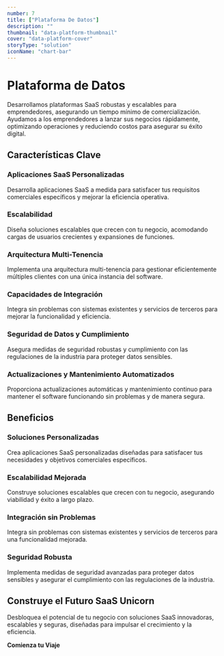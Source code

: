 ```yaml
---
number: 7
title: ["Plataforma De Datos"]
description: ""
thumbnail: "data-platform-thumbnail"
cover: "data-platform-cover"
storyType: "solution"
iconName: "chart-bar"
---
```


# Plataforma de Datos

Desarrollamos plataformas SaaS robustas y escalables para emprendedores, asegurando un tiempo mínimo de comercialización. Ayudamos a los emprendedores a lanzar sus negocios rápidamente, optimizando operaciones y reduciendo costos para asegurar su éxito digital.

## Características Clave

### Aplicaciones SaaS Personalizadas

Desarrolla aplicaciones SaaS a medida para satisfacer tus requisitos comerciales específicos y mejorar la eficiencia operativa.

### Escalabilidad

Diseña soluciones escalables que crecen con tu negocio, acomodando cargas de usuarios crecientes y expansiones de funciones.

### Arquitectura Multi-Tenencia

Implementa una arquitectura multi-tenencia para gestionar eficientemente múltiples clientes con una única instancia del software.

### Capacidades de Integración

Integra sin problemas con sistemas existentes y servicios de terceros para mejorar la funcionalidad y eficiencia.

### Seguridad de Datos y Cumplimiento

Asegura medidas de seguridad robustas y cumplimiento con las regulaciones de la industria para proteger datos sensibles.

### Actualizaciones y Mantenimiento Automatizados

Proporciona actualizaciones automáticas y mantenimiento continuo para mantener el software funcionando sin problemas y de manera segura.

## Beneficios

### Soluciones Personalizadas

Crea aplicaciones SaaS personalizadas diseñadas para satisfacer tus necesidades y objetivos comerciales específicos.

### Escalabilidad Mejorada

Construye soluciones escalables que crecen con tu negocio, asegurando viabilidad y éxito a largo plazo.

### Integración sin Problemas

Integra sin problemas con sistemas existentes y servicios de terceros para una funcionalidad mejorada.

### Seguridad Robusta

Implementa medidas de seguridad avanzadas para proteger datos sensibles y asegurar el cumplimiento con las regulaciones de la industria.

## Construye el Futuro SaaS Unicorn

Desbloquea el potencial de tu negocio con soluciones SaaS innovadoras, escalables y seguras, diseñadas para impulsar el crecimiento y la eficiencia.

**Comienza tu Viaje**
